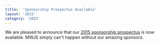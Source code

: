 ```yaml
---
title:  'Sponsorship Prospectus Available'
layout: '2015'
category: '2015'
---
```

We are pleased to announce that our [2015 sponsorship prospectus](/2015/prospectus) is now available. MWJS simply can't happen without our amazing sponsors.